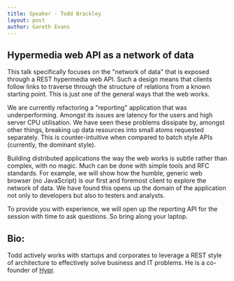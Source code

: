 ```yaml
---
title: Speaker - Todd Brackley
layout: post
author: Gareth Evans
---
```


## Hypermedia web API as a network of data
 
This talk specifically focuses on the "network of data" that is exposed through a REST hypermedia web API. Such a design means that clients follow links to traverse through the structure of relations from a known starting point. This is just one of the general ways that the web works.

We are currently refactoring a "reporting" application that was underperforming. Amongst its issues are latency for the users and high server CPU utilisation. We have seen these problems dissipate by, amongst other things, breaking up data resources into small atoms requested separately. This is counter-intuitive when compared to batch style APIs (currently, the dominant style).

Building distributed applications the way the web works is subtle rather than complex, with no magic. Much can be done with simple tools and RFC standards. For example, we will show how the humble, generic web browser (no JavaScript) is our first and foremost client to explore the network of data. We have found this opens up the domain of the application not only to developers but also to testers and analysts. 

To provide you with experience, we will open up the reporting API for the session with time to ask questions. So bring along your laptop.

## Bio:

Todd actively works with startups and corporates to leverage a REST style of architecture to effectively solve business and IT problems. He is a co-founder of [Hypr](https://hypr.nz/).